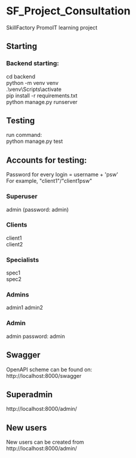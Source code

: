 # SF_Project_Consultation
SkillFactory PromoIT learning project

## Starting 

### Backend starting:  
cd backend  
python -m venv venv  
.\venv\Scripts\activate  
pip install -r requirements.txt  
python manage.py runserver

## Testing
run command:  
python manage.py test  

## Accounts for testing: 
Password for every login = username + 'psw'  
For example, "client1"/"client1psw"  

### Superuser
admin (password: admin)  

### Clients  
client1  
client2  
  
### Specialists
spec1  
spec2  
  
### Admins 
admin1
admin2

### Admin  
admin
password: admin

## Swagger  
OpenAPI scheme can be found on:  
http://localhost:8000/swagger  

## Superadmin  
http://localhost:8000/admin/  

## New users
New users can be created from  
http://localhost:8000/admin/  
